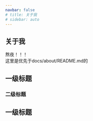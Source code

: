 ```yaml
---
navbar: false
# title: 关于我
# sidebar: auto
---
```


## 关于我
熬夜！！！  
这里是优先于docs/about/README.md的
## 一级标题
### 二级标题
## 一级标题